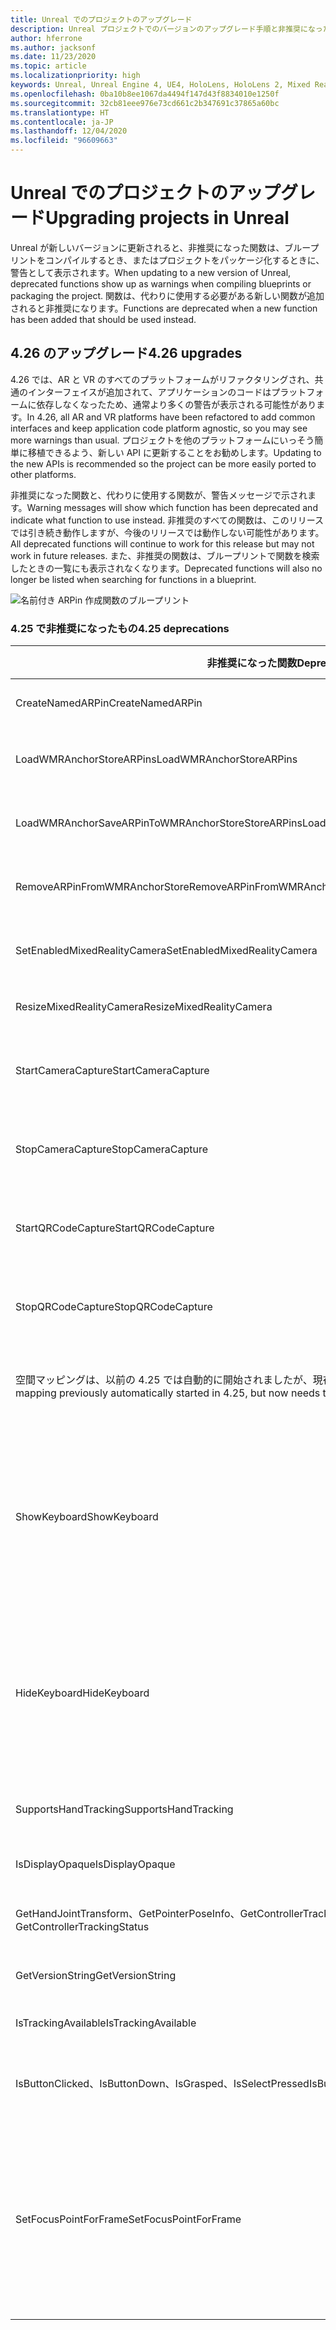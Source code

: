 ```yaml
---
title: Unreal でのプロジェクトのアップグレード
description: Unreal プロジェクトでのバージョンのアップグレード手順と非推奨になった API の概要。
author: hferrone
ms.author: jacksonf
ms.date: 11/23/2020
ms.topic: article
ms.localizationpriority: high
keywords: Unreal, Unreal Engine 4, UE4, HoloLens, HoloLens 2, Mixed Reality, 開発, ドキュメント, ガイド, 機能, Mixed Reality ヘッドセット, Windows Mixed Reality ヘッドセット, 仮想現実ヘッドセット, 移植, アップグレード
ms.openlocfilehash: 0ba10b8ee1067da4494f147d43f8834010e1250f
ms.sourcegitcommit: 32cb81eee976e73cd661c2b347691c37865a60bc
ms.translationtype: HT
ms.contentlocale: ja-JP
ms.lasthandoff: 12/04/2020
ms.locfileid: "96609663"
---
```

# <a name="upgrading-projects-in-unreal"></a><span data-ttu-id="f9466-104">Unreal でのプロジェクトのアップグレード</span><span class="sxs-lookup"><span data-stu-id="f9466-104">Upgrading projects in Unreal</span></span>

<span data-ttu-id="f9466-105">Unreal が新しいバージョンに更新されると、非推奨になった関数は、ブループリントをコンパイルするとき、またはプロジェクトをパッケージ化するときに、警告として表示されます。</span><span class="sxs-lookup"><span data-stu-id="f9466-105">When updating to a new version of Unreal, deprecated functions show up as warnings when compiling blueprints or packaging the project.</span></span>  <span data-ttu-id="f9466-106">関数は、代わりに使用する必要がある新しい関数が追加されると非推奨になります。</span><span class="sxs-lookup"><span data-stu-id="f9466-106">Functions are deprecated when a new function has been added that should be used instead.</span></span> 

## <a name="426-upgrades"></a><span data-ttu-id="f9466-107">4.26 のアップグレード</span><span class="sxs-lookup"><span data-stu-id="f9466-107">4.26 upgrades</span></span>
 
<span data-ttu-id="f9466-108">4\.26 では、AR と VR のすべてのプラットフォームがリファクタリングされ、共通のインターフェイスが追加されて、アプリケーションのコードはプラットフォームに依存しなくなったため、通常より多くの警告が表示される可能性があります。</span><span class="sxs-lookup"><span data-stu-id="f9466-108">In 4.26, all AR and VR platforms have been refactored to add common interfaces and keep application code platform agnostic, so you may see more warnings than usual.</span></span>  <span data-ttu-id="f9466-109">プロジェクトを他のプラットフォームにいっそう簡単に移植できるよう、新しい API に更新することをお勧めします。</span><span class="sxs-lookup"><span data-stu-id="f9466-109">Updating to the new APIs is recommended so the project can be more easily ported to other platforms.</span></span>

<span data-ttu-id="f9466-110">非推奨になった関数と、代わりに使用する関数が、警告メッセージで示されます。</span><span class="sxs-lookup"><span data-stu-id="f9466-110">Warning messages will show which function has been deprecated and indicate what function to use instead.</span></span>  <span data-ttu-id="f9466-111">非推奨のすべての関数は、このリリースでは引き続き動作しますが、今後のリリースでは動作しない可能性があります。</span><span class="sxs-lookup"><span data-stu-id="f9466-111">All deprecated functions will continue to work for this release but may not work in future releases.</span></span>  <span data-ttu-id="f9466-112">また、非推奨の関数は、ブループリントで関数を検索したときの一覧にも表示されなくなります。</span><span class="sxs-lookup"><span data-stu-id="f9466-112">Deprecated functions will also no longer be listed when searching for functions in a blueprint.</span></span>

![名前付き ARPin 作成関数のブループリント](images/unreal-porting-img-01.png)

### <a name="425-deprecations"></a><span data-ttu-id="f9466-114">4.25 で非推奨になったもの</span><span class="sxs-lookup"><span data-stu-id="f9466-114">4.25 deprecations</span></span>

| <span data-ttu-id="f9466-115">非推奨になった関数</span><span class="sxs-lookup"><span data-stu-id="f9466-115">Deprecated function</span></span> | <span data-ttu-id="f9466-116">新しい関数</span><span class="sxs-lookup"><span data-stu-id="f9466-116">New function</span></span> |
| --- | --- |
| <span data-ttu-id="f9466-117">CreateNamedARPin</span><span class="sxs-lookup"><span data-stu-id="f9466-117">CreateNamedARPin</span></span> | ![ピン コンポーネント関数のブループリント](images/unreal-porting-img-02.png) |
| <span data-ttu-id="f9466-119">LoadWMRAnchorStoreARPins</span><span class="sxs-lookup"><span data-stu-id="f9466-119">LoadWMRAnchorStoreARPins</span></span> | ![ローカル ストアから ARPins を読み込む関数のブループリント](images/unreal-porting-img-03.png) |
| <span data-ttu-id="f9466-121">LoadWMRAnchorSaveARPinToWMRAnchorStoreStoreARPins</span><span class="sxs-lookup"><span data-stu-id="f9466-121">LoadWMRAnchorSaveARPinToWMRAnchorStoreStoreARPins</span></span> | ![ローカル ストアに ARPin を保存する関数のブループリント](images/unreal-porting-img-04.png) |
| <span data-ttu-id="f9466-123">RemoveARPinFromWMRAnchorStore</span><span class="sxs-lookup"><span data-stu-id="f9466-123">RemoveARPinFromWMRAnchorStore</span></span> | ![ローカル ストアから ARPin を削除する関数のブループリント](images/unreal-porting-img-05.png) |
| <span data-ttu-id="f9466-125">SetEnabledMixedRealityCamera</span><span class="sxs-lookup"><span data-stu-id="f9466-125">SetEnabledMixedRealityCamera</span></span> | ![有効な XRCamera を設定する関数のブループリント](images/unreal-porting-img-06.png) |
| <span data-ttu-id="f9466-127">ResizeMixedRealityCamera</span><span class="sxs-lookup"><span data-stu-id="f9466-127">ResizeMixedRealityCamera</span></span> | ![XRCamera のサイズを変更する関数のブループリント](images/unreal-porting-img-07.png) |
| <span data-ttu-id="f9466-129">StartCameraCapture</span><span class="sxs-lookup"><span data-stu-id="f9466-129">StartCameraCapture</span></span> | ![カメラ キャプチャ開始のために ARCapture を切り替える関数のブループリント](images/unreal-porting-img-08.png) |
| <span data-ttu-id="f9466-131">StopCameraCapture</span><span class="sxs-lookup"><span data-stu-id="f9466-131">StopCameraCapture</span></span> | ![カメラ キャプチャ停止のために ARCapture を切り替える関数のブループリント](images/unreal-porting-img-09.png) |
| <span data-ttu-id="f9466-133">StartQRCodeCapture</span><span class="sxs-lookup"><span data-stu-id="f9466-133">StartQRCodeCapture</span></span> | ![QRコード キャプチャ開始のために ARCapture を切り替える関数のブループリント](images/unreal-porting-img-10.png) |
| <span data-ttu-id="f9466-135">StopQRCodeCapture</span><span class="sxs-lookup"><span data-stu-id="f9466-135">StopQRCodeCapture</span></span> | ![QRコード キャプチャ停止のために ARCapture を切り替える関数のブループリント](images/unreal-porting-img-11.png) |
| <span data-ttu-id="f9466-137">空間マッピングは、以前の 4.25 では自動的に開始されましたが、現在の 4.26 では切り替える必要があります。</span><span class="sxs-lookup"><span data-stu-id="f9466-137">Spatial mapping previously automatically started in 4.25, but now needs to be toggled in 4.26.</span></span> | ![空間マッピングを有効にするために ARCapture を切り替える関数のブループリント](images/unreal-porting-img-12.png) |
| <span data-ttu-id="f9466-139">ShowKeyboard</span><span class="sxs-lookup"><span data-stu-id="f9466-139">ShowKeyboard</span></span> | <span data-ttu-id="f9466-140">キーボードはテキスト ウィジェットにフォーカスが設定されると自動的に表示されるため、4.26 では削除されました。</span><span class="sxs-lookup"><span data-stu-id="f9466-140">Removed in 4.26 since the keyboard automatically shows when a text widget is focused on.</span></span> |
| <span data-ttu-id="f9466-141">HideKeyboard</span><span class="sxs-lookup"><span data-stu-id="f9466-141">HideKeyboard</span></span> | <span data-ttu-id="f9466-142">キーボードはテキスト ウィジェットがフォーカスを失うと自動的に非表示になるため、4.26 では削除されました。</span><span class="sxs-lookup"><span data-stu-id="f9466-142">Removed in 4.26 since the keyboard will automatically hide when a text widget is unfocused.</span></span> |
| <span data-ttu-id="f9466-143">SupportsHandTracking</span><span class="sxs-lookup"><span data-stu-id="f9466-143">SupportsHandTracking</span></span> | ![ハンド トラッキング サポート プロパティのブループリント](images/unreal-porting-img-13.png) |
| <span data-ttu-id="f9466-145">IsDisplayOpaque</span><span class="sxs-lookup"><span data-stu-id="f9466-145">IsDisplayOpaque</span></span> | ![IsDisplayOpaque プロパティのブループリント](images/unreal-porting-img-14.png) |
| <span data-ttu-id="f9466-147">GetHandJointTransform、GetPointerPoseInfo、GetControllerTrackingStatus</span><span class="sxs-lookup"><span data-stu-id="f9466-147">GetHandJointTransform, GetPointerPoseInfo, GetControllerTrackingStatus</span></span> | ![モーション コントローラーのデータを取得する関数のブループリント](images/unreal-porting-img-15.png) |
| <span data-ttu-id="f9466-149">GetVersionString</span><span class="sxs-lookup"><span data-stu-id="f9466-149">GetVersionString</span></span> | ![バージョン文字列を取得する関数のブループリント](images/unreal-porting-img-16.png) |
| <span data-ttu-id="f9466-151">IsTrackingAvailable</span><span class="sxs-lookup"><span data-stu-id="f9466-151">IsTrackingAvailable</span></span> | ![IsTrackingAvailable プロパティのブループリント](images/unreal-porting-img-17.png) |
| <span data-ttu-id="f9466-153">IsButtonClicked、IsButtonDown、IsGrasped、IsSelectPressed</span><span class="sxs-lookup"><span data-stu-id="f9466-153">IsButtonClicked, IsButtonDown, IsGrasped, IsSelectPressed</span></span> | <span data-ttu-id="f9466-154">Unreal の入力アクション システムを使用します。</span><span class="sxs-lookup"><span data-stu-id="f9466-154">Use Unreal’s input action system.</span></span> |
| <span data-ttu-id="f9466-155">SetFocusPointForFrame</span><span class="sxs-lookup"><span data-stu-id="f9466-155">SetFocusPointForFrame</span></span> | <span data-ttu-id="f9466-156">4\.26 では削除されました。</span><span class="sxs-lookup"><span data-stu-id="f9466-156">Removed in 4.26.</span></span>  <span data-ttu-id="f9466-157">以前はリモート処理のときの再投影に使用されていましたが、現在は深度の再投影がサポートされています。</span><span class="sxs-lookup"><span data-stu-id="f9466-157">Previously used for reprojection when remoting, which now supports depth reprojection.</span></span> |